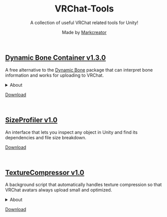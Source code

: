 <div align="center">
  <h1>
      VRChat-Tools
  </h1>
  <p>
     A collection of useful VRChat related tools for Unity!
  </p>
  <p>
     Made by <a href="https://markcreator.net/">Markcreator</a>
  </p>
  
  <br />
</div>

## [Dynamic Bone Container v1.3.0](https://github.com/Markcreator/VRChat-Tools/releases/download/Dynamic.Bone.Container.v1.3.0/Dynamic.Bone.Container.v1.3.0.unitypackage)

A free alternative to the [Dynamic Bone](https://assetstore.unity.com/packages/tools/animation/dynamic-bone-16743) package that can interpret bone information and works for uploading to VRChat.
 
<details>
  <summary>About</summary>
  
> In the past VRChat users had to purchase the third-party Dynamic Bone package in order to upload an avatar that featured dynamic bones. 
>
> Using this package, you are able to upload avatars that use dynamic bones without needing the original Dynamic Bone package. 
>
> It works by intepreting the original bone information and handing it to the VRChat SDK as expected.
>
> The only drawback to this package is that you cannot test your bones inside Unity directly, only within VRChat.
  
</details>

[Download](https://github.com/Markcreator/VRChat-Tools/releases/download/Dynamic.Bone.Container.v1.3.0/Dynamic.Bone.Container.v1.3.0.unitypackage)

<br />

## [SizeProfiler v1.0](https://github.com/Markcreator/VRChat-Tools/releases/download/SizeProfiler.v1.0/SizeProfiler.v1.0.unitypackage)

An interface that lets you inspect any object in Unity and find its dependencies and file size breakdown.

[Download](https://github.com/Markcreator/VRChat-Tools/releases/download/SizeProfiler.v1.0/SizeProfiler.v1.0.unitypackage)

<br />

## [TextureCompressor v1.0](https://github.com/Markcreator/VRChat-Tools/releases/download/TextureCompressor.v1.0/TextureCompressor.v1.0.unitypackage)

A background script that automatically handles texture compression so that VRChat avatars always upload small and optimized.
 
<details>
  <summary>About</summary>
  
> Often VRChat users forget to optimize and compress their avatar textures because it is an easy thing to overlook. It also can be tedious to apply all the correct settings to all textures manually.
>
> This script automatically detects when you are about to upload an avatar and which avatar you are about to upload. It then automatically finds all the textures that avatar uses and compresses them so that your avatar uploads small and optimized.
>
> It also means that avatar creators can include this script in their avatar packages if they want to guarantee that people can never forget to optimize their textures before uploading. (You can also set your textures to not use crunch compression by default, which speeds up your package import time by a lot!)
  
</details>

[Download](https://github.com/Markcreator/VRChat-Tools/releases/download/TextureCompressor.v1.0/TextureCompressor.v1.0.unitypackage)
